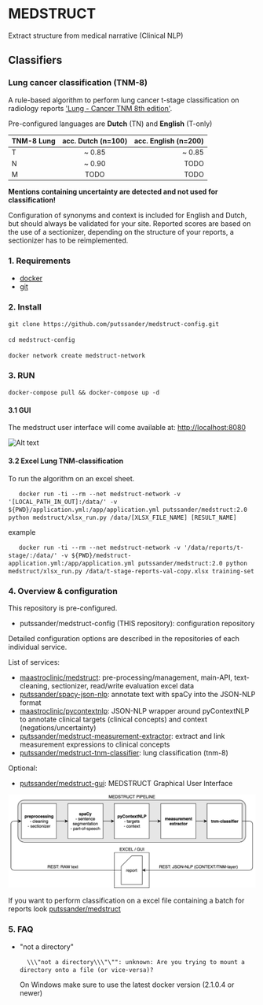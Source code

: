 # MEDSTRUCT

Extract structure from medical narrative (Clinical NLP)
    
## Classifiers

### Lung cancer classification (TNM-8)
A rule-based algorithm to perform lung cancer t-stage classification on radiology reports ['Lung - Cancer TNM 8th edition'](http://www.radiologyassistant.nl/en/p58ef5eeb172c8/lung-cancer-tnm-8th-edition.html). 

Pre-configured languages are **Dutch** (TN) and **English** (T-only)
  
| TNM-8 Lung       | acc. Dutch (n=100)        | acc. English (n=200) |
| ------------- |:-------------:| -----:|
| T    |  ~ 0.85 | ~ 0.85 |
| N      | ~ 0.90     |   TODO |
| M | TODO      |    TODO |


**Mentions containing uncertainty are detected and not used for classification!**

Configuration of synonyms and context is included for English and Dutch, but should always be validated for your site.
Reported scores are based on the use of a sectionizer, depending on the structure of your reports, a sectionizer has to be reimplemented. 

### 1. Requirements 

   - [docker](https://www.docker.com/)
   - [git](https://git-scm.com/)
   
### 2. Install 
   
    git clone https://github.com/putssander/medstruct-config.git
    
    cd medstruct-config
    
    docker network create medstruct-network
    
### 3. RUN 

    docker-compose pull && docker-compose up -d
    
#### 3.1 GUI    
    
The medstruct user interface will come available at: [http://localhost:8080](http://localhost:8080])

![Alt text](https://raw.githubusercontent.com/putssander/medstruct-gui/master/doc/MEDSTRUCT_GUI_2020-01-15.png?raw=true "MEDSTRUCT GUI")


#### 3.2 Excel Lung TNM-classification
    
To run the algorithm on an excel sheet.  
   
       docker run -ti --rm --net medstruct-network -v '[LOCAL_PATH_IN_OUT]:/data/' -v ${PWD}/application.yml:/app/application.yml putssander/medstruct:2.0 python medstruct/xlsx_run.py /data/[XLSX_FILE_NAME] [RESULT_NAME]
       
   example
   
       docker run -ti --rm --net medstruct-network -v '/data/reports/t-stage/:/data/' -v ${PWD}/medstruct-application.yml:/app/application.yml putssander/medstruct:2.0 python medstruct/xlsx_run.py /data/t-stage-reports-val-copy.xlsx training-set

### 4. Overview & configuration

This repository is pre-configured.
- putssander/medstruct-config (THIS repository): configuration repository
 
Detailed configuration options are described in the repositories of each individual service.

List of services:
- [maastroclinic/medstruct](https://github.com/maastroclinic/medstruct): pre-processing/management, main-API, text-cleaning, sectionizer, read/write evaluation excel data
- [putssander/spacy-json-nlp](https://github.com/putssander/spaCy-JSON-NLP): annotate text with spaCy into the JSON-NLP format
- [maastroclinic/pycontextnlp](https://github.com/maastroclinic/pycontextnlp): JSON-NLP wrapper around pyContextNLP to annotate clinical targets (clinical concepts) and context (negations/uncertainty)
- [putssander/medstruct-measurement-extractor](https://github.com/putssander/medstruct-measurement-extractractor): extract and link measurement expressions to clinical concepts
- [putssander/medstruct-tnm-classifier](https://github.com/putssander/medstruct-tnm-classifier): lung classification (tnm-8)

Optional:
- [putssander/medstruct-gui](https://github.com/putssander/medstruct-gui): MEDSTRUCT Graphical User Interface


![Alt text](https://raw.githubusercontent.com/putssander/medstruct-config/master/doc/tnm-pipeline.png?raw=true "MEDSTRUCT PIPELINE")


If you want to perform classification on a excel file containing a batch for reports look  [putssander/medstruct](https://github.com/putssander/medstruct)


### 5. FAQ

- "not a directory"

        \\\"not a directory\\\"\"": unknown: Are you trying to mount a directory onto a file (or vice-versa)?

    On Windows make sure to use the latest docker version (2.1.0.4 or newer)
    
